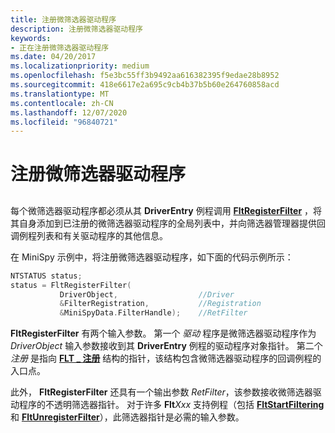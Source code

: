 ```yaml
---
title: 注册微筛选器驱动程序
description: 注册微筛选器驱动程序
keywords:
- 正在注册微筛选器驱动程序
ms.date: 04/20/2017
ms.localizationpriority: medium
ms.openlocfilehash: f5e3bc55ff3b9492aa616382395f9edae28b8952
ms.sourcegitcommit: 418e6617e2a695c9cb4b37b5b60e264760858acd
ms.translationtype: MT
ms.contentlocale: zh-CN
ms.lasthandoff: 12/07/2020
ms.locfileid: "96840721"
---
```

# <a name="registering-the-minifilter-driver"></a>注册微筛选器驱动程序


## <span id="ddk_registering_the_minifilter_if"></span><span id="DDK_REGISTERING_THE_MINIFILTER_IF"></span>


每个微筛选器驱动程序都必须从其 **DriverEntry** 例程调用 [**FltRegisterFilter**](/windows-hardware/drivers/ddi/fltkernel/nf-fltkernel-fltregisterfilter) ，将其自身添加到已注册的微筛选器驱动程序的全局列表中，并向筛选器管理器提供回调例程列表和有关驱动程序的其他信息。

在 MiniSpy 示例中，将注册微筛选器驱动程序，如下面的代码示例所示：

```cpp
NTSTATUS status;
status = FltRegisterFilter(
           DriverObject,                  //Driver
           &FilterRegistration,           //Registration
           &MiniSpyData.FilterHandle);    //RetFilter
```

**FltRegisterFilter** 有两个输入参数。 第一个 *驱动* 程序是微筛选器驱动程序作为 *DriverObject* 输入参数接收到其 **DriverEntry** 例程的驱动程序对象指针。 第二个 *注册* 是指向 [**FLT \_ 注册**](/windows-hardware/drivers/ddi/fltkernel/ns-fltkernel-_flt_registration) 结构的指针，该结构包含微筛选器驱动程序的回调例程的入口点。

此外， **FltRegisterFilter** 还具有一个输出参数 *RetFilter*，该参数接收微筛选器驱动程序的不透明筛选器指针。 对于许多 **Flt**_Xxx_ 支持例程（包括 [**FltStartFiltering**](/windows-hardware/drivers/ddi/fltkernel/nf-fltkernel-fltstartfiltering) 和 [**FltUnregisterFilter**](/windows-hardware/drivers/ddi/fltkernel/nf-fltkernel-fltunregisterfilter)），此筛选器指针是必需的输入参数。

 

